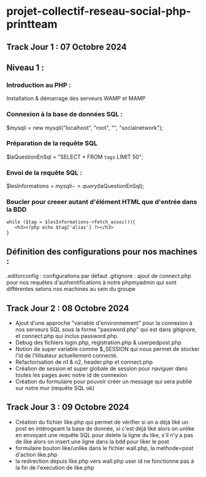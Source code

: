 # projet-collectif-reseau-social-php-printteam

## Track Jour 1 : 07 Octobre 2024

## Niveau 1 :

### Introduction au PHP :
Installation & démarrage des serveurs WAMP et MAMP
### Connexion à la base de données SQL : 
$mysqli = new mysqli("localhost", "root", "", "socialnetwork");
### Préparation de la requête SQL
$laQuestionEnSql = "SELECT * FROM `tags` LIMIT 50";
### Envoi de la requête SQL :
$lesInformations = $mysqli->query($laQuestionEnSql);
### Boucler pour creeer autant d'élément HTML que d'entrée dans la BDD
```
while ($tag = $lesInformations->fetch_assoc()){
   <h3><?php echo $tag['alias'] ?></h3>
}
```
## Définition des configurations pour nos machines : 
.editorconfig : configurations par défaut
.gitignore : ajout de connect.php pour nos requêtes d'authentifications à notre phpmyadmin qui sont différentes selons nos machines au sein du groupe

## Track Jour 2 : 08 Octobre 2024

- Ajout d'une approche "variable d'environnement" pour la connexion à nos serveurs SQL sous la forme "password.php" qui est dans gitignore, et connect.php qui inclus password.php.
- Debug des fichiers login.php, registration.php & userpedpost.php
- Notion de super variable comme $_SESSION qui nous permet de stocker l'id de l'tilisateur actuellement connecté.
- Refactorisation de n1 & n2, header.php et connect.php
- Création de session et super globale de session pour naviguer dans toutes les pages avec notre id de connexion
- Création du formulaire pour pouvoir créer un message qui sera publié sur notre mur (requête SQL ok)

## Track Jour 3 : 09 Octobre 2024 

- Création du fichier like.php qui permet de vérifier si on a déjà liké un post en intérogeant la base de donnée, si c'est déjà liké alors on unlike en envoyant une requête SQL pour delete la ligne du like, s'il n'y a pas de like alors on insert une ligne dans la bdd pour liker le post
- formulaire bouton like/unlike dans le fichier wall.php, la methode=post d'action like.php
- la redirection depuis like.php vers wall.php user id ne fonctionne pas à la fin de l'execution de like.php